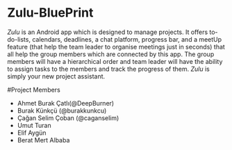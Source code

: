 # Zulu-BluePrint

*Zulu* is an Android app which is designed to manage projects. It offers to-do-lists, calendars, deadlines, a chat platform, progress bar, and a meetUp feature (that help the team leader to organise meetings just in seconds) that all help the group members which are connected by this app. The group members will have a hierarchical order and team leader will have the ability to assign tasks to the members and track the progress of them.
*Zulu* is simply your new project assistant.

#Project Members
* Ahmet Burak Çatlı(@DeepBurner)
* Burak Künkçü (@burakkunkcu)
* Çağan Selim Çoban (@caganselim)
* Umut Turan
* Elif Aygün
* Berat Mert Albaba
